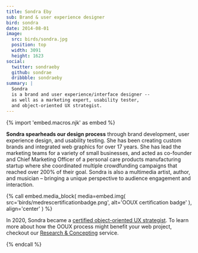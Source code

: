```yaml
---
title: Sondra Eby
sub: Brand & user experience designer
bird: sondra
date: 2014-08-01
image:
  src: birds/sondra.jpg
  position: top
  width: 3091
  height: 1623
social:
  twitter: sondraeby
  github: sondrae
  dribbble: sondraeby
summary: |
  Sondra
  is a brand and user experience/interface designer --
  as well as a marketing expert, usability tester,
  and object-oriented UX strategist.
---
```


{% import 'embed.macros.njk' as embed %}

**Sondra spearheads our design process**
through brand development, user experience design, and usability testing.
She has been creating custom brands
and integrated web graphics for over 17 years.
She has lead the marketing teams
for a variety of small businesses,
and acted as co-founder and Chief Marketing Officer
of a personal care products manufacturing startup
where she coordinated multiple crowdfunding campaigns
that reached over 200% of their goal.
Sondra is also a multimedia artist, author, and musician –
bringing a unique perspective
to audience engagement and interaction.

{% call embed.media_block(
  media=embed.img(
    src='birds/medrescertificationbadge.png',
    alt='OOUX certification badge'
  ),
  align='center'
) %}

In 2020, Sondra became a [certified object-oriented UX strategist].
To learn more about how the OOUX process might benefit your web project,
checkout our [Research & Concepting] service.

{% endcall %}

[certified object-oriented UX strategist]: https://www.objectorientedux.com/strategists/SondraEby
[Research & Concepting]: /services/planning/
